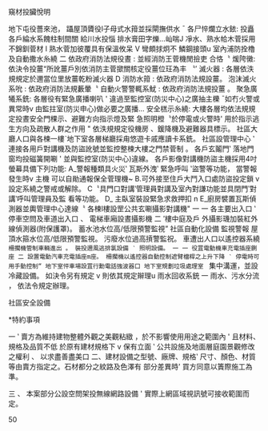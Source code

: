 窺材投臟悅明

地下屯役薔來池， 躡屋頂贗役l子母式水箝並採閘撫供水 ˉ 各尸悴爛立水銥:
投矗各戶綸水系餽柱制間關
給川水投惱 排水膏田字爍…屾喘J
凈水、熟水帢木菅採用不錦釧菅材 l 熟水菅加彼覆具有保溫攸呆 V 彎頗捄炯不
鱗鋼接頭u
室內浦防拴櫓及自動撒水糸繞 二 依政府消防法規役晝 : 並經消防王菅機閒撿吏
合恪〝
煖陓黴: 依決令投薑“所訛薑戶別依消防主菅撳關核定役薑位玨為丰 〝′
滅火器 : 各層依泆規規定於邇當位里放薑乾粉滅火器 D
消防水箝 : 依政府消防法規設薑。
泡沫滅火系吮 : 依政府消防法規藪暈〝
自動火警警輒系魷 : 依政府消防法規投薑 。
聚急廣犧系銑: 各層役有緊急廣播喇叭 ' 違過至監控室(防災中心)之廣抽主櫟
ˉ如冇火警或異常時v 由監拄室(防災申心)做必要之廣播…
安全榚示糸繞: 大樓各層均依法規規定投晝安全門棵示、避難方向指示燈及緊
急照明橙〝於停電或火警時' 用於指示逃生方向及疏散人群之作用 "
依泆規規定役機房 、鍰降機及避難器具標示。
社區大廳人口與各楝一樓ˋ地下室各層梯廳採甪悠遊卡戚應讀卡系銑。
社區設管理中心 ‵ 連接各用戶對講機及防盜訛號並監控整楝大樓之門禁菅制 。
各戶玄鬮門‵ 落地門窗均投磁簧開唰 ' 並與監控室(防災中心)違線。
各戶影像對講機防盜主機採用4吋螢幕具備下列功能:
A_警報種類具火災‵ 瓦斯外洩‵ 緊急呼叫 ‵盜警等功能， 當警報發生時v 主機
可以自勛通報保全菅理機~
B.可外接至住戶大鬥入口處防盜投定鎖 v 設定系繞之警戒或解除。
C〝具門口對講‵管理員對講及室內對謙功能並具閉門‵對講‵呼叫管理員及監
看等功能。
D_ 主臥室裝設緊急求救押扣 n
E_廚房襞置瓦斯偵測器並輿管理中心達線〝
各楝l樓設罡公共玄唰攝影對講機" 一 一
各主要出入口 ‵停車空問及車道出入口 、 電梯車廂設晝攝影機 二 ′樓中庭及戶
外攝影璣加裝紅外線偵測器(附保護罩)。
蓄水池水位高/低限預警監視”
社區自動化設備 監視警報 屋頂水箍水位高/低限預警監視。
污廢水位過高摃警監祝。
車遭出人口以遙控器系繞`柵擱機管制車輛進出 。
裝投邇風逃排氯設備 ‵ 照明設備。 一 一
役罝電動機車充電插座鍘座 二 設置電動汽車充電插座m座。
柵擱機以遙控器自動控制遮臂檔桿之上升下降 ‵ 停電時可用手動控制“
地下室怦車場設罝行勳電話強波器口
地下室規劃垃圾處理室 ` 集中溝運，並設冷藏設備。
如決令另有規定 v 則依其規定辮理u
雨水回收系銃 一 雨水、污水分流 ， 依法令規定辦理。

 

 

社區安全設備

 

*特約事項

一 ‵ 賣方為維持建物整體外觀之美觀粘緻 ，於不影響使用用途之範圍內 ' 且材料、規格及品質不低
於原有建材規格下 v 保有立面 ‵ 公共設施及地面層庭園景觀修改之權利 、 以求盡善盡美口
二、建材設備之型號、廠牌、規格‵ 尺寸、顏色、材質等由賣方指定之。石材都分之紋路及色澤有
部分差異時' 買方同意以簀際施工為準。

三 、 本案部分公設空問架投無線網路設備 ' 實際上網區域視訊號可接收範圍而定。

50

